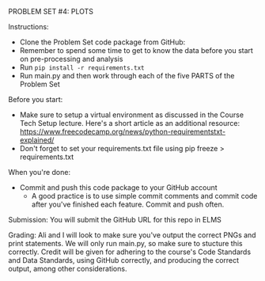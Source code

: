 PROBLEM SET #4: PLOTS

Instructions:
- Clone the Problem Set code package from GitHub:
- Remember to spend some time to get to know the data before you start on pre-processing and analysis
- Run `pip install -r requirements.txt`
- Run main.py and then work through each of the five PARTS of the Problem Set

Before you start:
- Make sure to setup a virtual environment as discussed in the Course Tech Setup lecture. Here's a short article as an additional resource: https://www.freecodecamp.org/news/python-requirementstxt-explained/
- Don't forget to set your requirements.txt file using pip freeze > requirements.txt

When you're done:
- Commit and push this code package to your GitHub account
    - A good practice is to use simple commit comments and commit code after you've finished each feature. Commit and push often.

Submission: You will submit the GitHub URL for this repo in ELMS

Grading: Ali and I will look to make sure you've output the correct PNGs and print statements. We will only run main.py, so make sure to stucture this correctly. Credit will be given for adhering to the course's Code Standards and Data Standards, using GitHub correctly, and producing the correct output, among other considerations.

